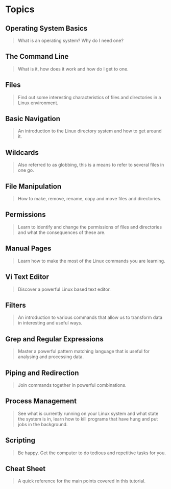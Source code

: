 # Topics
## Operating System Basics
> What is an operating system?  Why do I need one?
## The Command Line
> What is it, how does it work and how do I get to one.
## Files
> Find out some interesting characteristics of files and directories in a Linux environment.
## Basic Navigation
> An introduction to the Linux directory system and how to get around it.
## Wildcards
> Also referred to as globbing, this is a means to refer to several files in one go.
## File Manipulation
> How to make, remove, rename, copy and move files and directories.
## Permissions
> Learn to identify and change the permissions of files and directories and what the consequences of these are.
## Manual Pages
> Learn how to make the most of the Linux commands you are learning.
## Vi Text Editor
> Discover a powerful Linux based text editor.
## Filters
> An introduction to various commands that allow us to transform data in interesting and useful ways.
## Grep and Regular Expressions
> Master a powerful pattern matching language that is useful for analysing and processing data.
## Piping and Redirection
> Join commands together in powerful combinations.
## Process Management
> See what is currently running on your Linux system and what state the system is in, learn how to kill programs that have hung and put jobs in the background.
## Scripting
> Be happy. Get the computer to do tedious and repetitive tasks for you.
## Cheat Sheet
> A quick reference for the main points covered in this tutorial.
